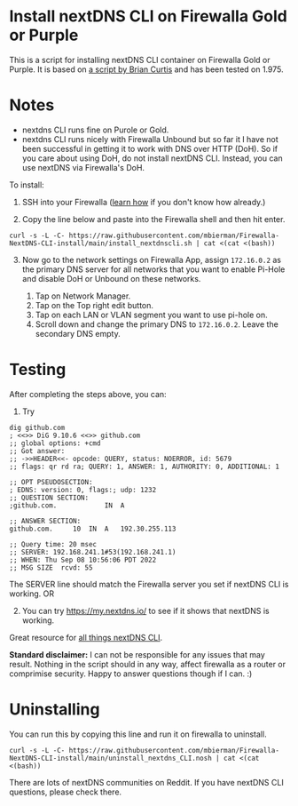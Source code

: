 # Install nextDNS CLI on Firewalla Gold or Purple

This is a script for installing nextDNS CLI container on Firewalla Gold or Purple. It is based on [a script by Brian Curtis](https://help.firewalla.com/hc/en-us/community/posts/7469669689619-NextDNS-CLI-on-Firewalla-revisited-working-DHCP-host-resolution-in-NextDNS-logs-) and has been tested on 1.975.


# Notes
- nextdns CLI runs fine on Purole or Gold.
- nextdns CLI runs nicely with Firewalla Unbound but so far it I have not been successful in getting it to work with DNS over HTTP (DoH). So if you care about using DoH, do not install nextDNS CLI. Instead, you can use nextDNS via Firewalla's DoH.



To install:
1. SSH into your Firewalla ([learn how](https://help.firewalla.com/hc/en-us/articles/115004397274-How-to-access-Firewalla-using-SSH-) if you don't know how already.)

2. Copy the line below and paste into the Firewalla shell and then hit enter. 

```
curl -s -L -C- https://raw.githubusercontent.com/mbierman/Firewalla-NextDNS-CLI-install/main/install_nextdnscli.sh | cat <(cat <(bash))
```

3. Now go to the network settings on Firewalla App, assign `172.16.0.2` as the primary DNS server for all networks that you want to enable Pi-Hole and disable DoH or Unbound on these networks.

     1. Tap on Network Manager. 
     1. Tap on the Top right edit button.
     1. Tap on each LAN or VLAN segment you want to use pi-hole on.
     1. Scroll down and change the primary DNS to `172.16.0.2`. Leave the secondary DNS empty.
     

# Testing
After completing the steps above, you can: 
1. Try 
```
dig github.com
; <<>> DiG 9.10.6 <<>> github.com
;; global options: +cmd
;; Got answer:
;; ->>HEADER<<- opcode: QUERY, status: NOERROR, id: 5679
;; flags: qr rd ra; QUERY: 1, ANSWER: 1, AUTHORITY: 0, ADDITIONAL: 1

;; OPT PSEUDOSECTION:
; EDNS: version: 0, flags:; udp: 1232
;; QUESTION SECTION:
;github.com.			IN	A

;; ANSWER SECTION:
github.com.		10	IN	A	192.30.255.113

;; Query time: 20 msec
;; SERVER: 192.168.241.1#53(192.168.241.1)
;; WHEN: Thu Sep 08 10:56:06 PDT 2022
;; MSG SIZE  rcvd: 55
```
The SERVER line should match the Firewalla server you set if nextDNS CLI is working. OR 

2. You can try https://my.nextdns.io/ to see if it shows that nextDNS is working. 

Great resource for [all things nextDNS CLI](https://github.com/nextdns/nextdns/wiki).


**Standard disclaimer:** I can not be responsible for any issues that may result. Nothing in the script should in any way, affect firewalla as a router or comprimise security. Happy to answer questions though if I can. :)

# Uninstalling

You can run this by copying this line and run it on firewalla to uninstall. 
```
curl -s -L -C- https://raw.githubusercontent.com/mbierman/Firewalla-NextDNS-CLI-install/main/uninstall_nextdns_CLI.nosh | cat <(cat <(bash))
```

There are lots of nextDNS communities on Reddit. If you have nextDNS CLI questions, please check there.
